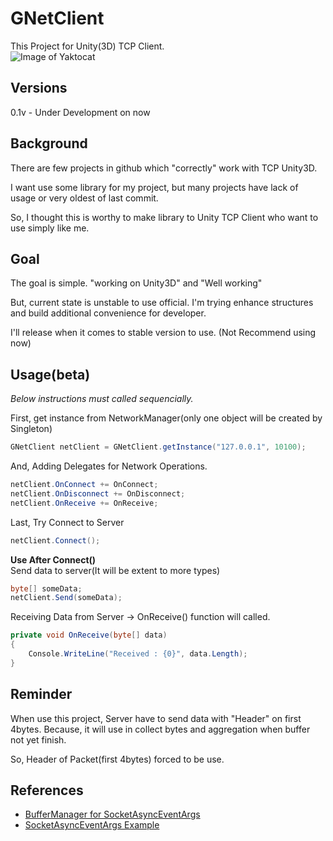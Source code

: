 # GNetClient
This Project for Unity(3D) TCP Client.<br/>
![Image of Yaktocat](https://secure.travis-ci.org/Gompangs/GNetClient.png)

## Versions
0.1v - Under Development on now

## Background
There are few projects in github which "correctly" work with TCP Unity3D.

I want use some library for my project, but many projects have lack of usage or very oldest of last commit.

So, I thought this is worthy to make library to Unity TCP Client who want to use simply like me.
## Goal
The goal is simple. "working on Unity3D" and "Well working"

But, current state is unstable to use official.
I'm trying enhance structures and build additional convenience for developer.

I'll release when it comes to stable version to use.
(Not Recommend using now)

## Usage(beta)
*Below instructions must called sequencially.*

First, get instance from NetworkManager(only one object will be created by Singleton)
```csharp
GNetClient netClient = GNetClient.getInstance("127.0.0.1", 10100);
```

And, Adding Delegates for Network Operations.
```csharp
netClient.OnConnect += OnConnect;
netClient.OnDisconnect += OnDisconnect;
netClient.OnReceive += OnReceive;
```
Last, Try Connect to Server
```csharp
netClient.Connect();
```

**Use After Connect()**<br/>
Send data to server(It will be extent to more types)
```csharp
byte[] someData;
netClient.Send(someData);
```

Receiving Data from Server -> OnReceive() function will called.
```csharp
private void OnReceive(byte[] data)
{
    Console.WriteLine("Received : {0}", data.Length);
}
```

## Reminder
When use this project, Server have to send data with "Header" on first 4bytes.
Because, it will use in collect bytes and aggregation when buffer not yet finish.

So, Header of Packet(first 4bytes) forced to be use.

## References
* [BufferManager for SocketAsyncEventArgs](https://msdn.microsoft.com/en-us/library/bb517542(VS.90).aspx)
* [SocketAsyncEventArgs Example](http://blog.ronischuetz.com/2010/05/async-socket-server-sample-in-c.html)
